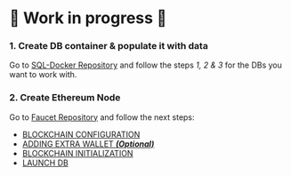 # 🚧 Work in progress 🚧

### 1. **Create DB container & populate it with data**

Go to [SQL-Docker Repository](https://github.com/RodrigoVila/sql-docker/blob/main/README.md) and follow the steps _1, 2 & 3_ for the DBs you want to work with.

### 2. **Create Ethereum Node**

Go to [Faucet Repository](https://github.com/RodrigoVila/codecrypto-faucet/blob/main/README.md) and follow the next steps:

- [BLOCKCHAIN CONFIGURATION](https://github.com/RodrigoVila/codecrypto-faucet/blob/main/README.md#blockchain-configuration)
- [ADDING EXTRA WALLET **_(Optional)_**](https://github.com/RodrigoVila/codecrypto-faucet/blob/main/README.md#adding-extra-wallet)
- [BLOCKCHAIN INITIALIZATION](https://github.com/RodrigoVila/codecrypto-faucet/blob/main/README.md#blockchain-intialization)
- [LAUNCH DB](https://github.com/RodrigoVila/codecrypto-faucet/blob/main/README.md#launch-db)

